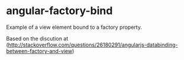 # angular-factory-bind

Example of a view element bound to a factory property.

Based on the discution at (http://stackoverflow.com/questions/26180291/angularjs-databinding-between-factory-and-view)

